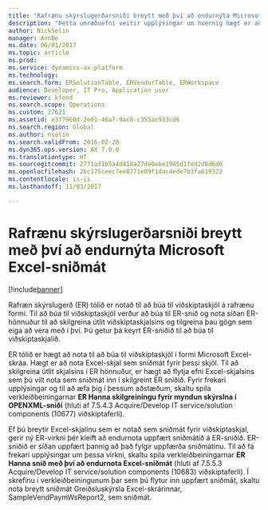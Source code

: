 ```yaml
---
title: "Rafrænu skýrslugerðarsniði breytt með því að endurnýta Microsoft Excel-sniðmát"
description: "Þetta umræðuefni veitir upplýsingar um hvernig hægt er að breyta sniði rafrænnar skýrslugerðar (ER) sem er notað til að búa til viðskiptaskjöl með því að endurnota breytt Excel-sniðmát."
author: NickSelin
manager: AnnBe
ms.date: 06/01/2017
ms.topic: article
ms.prod: 
ms.service: dynamics-ax-platform
ms.technology: 
ms.search.form: ERSolutionTable, ERVendorTable, ERWorkspace
audience: Developer, IT Pro, Application user
ms.reviewer: kfend
ms.search.scope: Operations
ms.custom: 27621
ms.assetid: e3f7960d-2e01-46a7-9ac8-c355ac933cd6
ms.search.region: Global
ms.author: nselin
ms.search.validFrom: 2016-02-28
ms.dyn365.ops.version: AX 7.0.0
ms.translationtype: HT
ms.sourcegitcommit: 2771a31b5a4d418a27de0ebe1945d1fed2d8d6d6
ms.openlocfilehash: 2bc175ceec7ee8771e09f1dac4ede7b3fa619322
ms.contentlocale: is-is
ms.lasthandoff: 11/03/2017

---
```

# <a name="modify-an-electronic-reporting-format-by-reapplying-a-microsoft-excel-template"></a>Rafrænu skýrslugerðarsniði breytt með því að endurnýta Microsoft Excel-sniðmát

[!include[banner](../includes/banner.md)]

Rafræn skýrslugerð (ER) tólið er notað til að búa til viðskiptaskjöl á rafrænu formi. Til að búa til viðskiptaskjöl verður að búa til ER-snið og nota síðan ER-hönnuður til að skilgreina útlit viðskiptaskjalsins og tilgreina þau gögn sem eiga að vera með í því. Þú getur þá keyrt ER-sniðið til að búa til viðskiptaskjalið.

ER tólið er hægt að nota til að búa til viðskiptaskjöl í formi Microsoft Excel-skráa. Hægt er að nota Excel-skjal sem sniðmát fyrir þessi skjöl. Til að skilgreina útlit skjalsins í ER hönnuður, er hægt að flytja efni Excel-skjalsins sem þú vilt nota sem sniðmát inn í skilgreint ER sniðið. Fyrir frekari upplýsingar og til að æfa þig í þessum aðstæðum,  skaltu spila verkleiðbeiningarnar **ER Hanna skilgreiningu fyrir myndun skýrslna í OPENXML-sniði** (hluti af 7.5.4.3 Acquire/Develop IT service/solution components (10677) viðskiptaferli).

Ef þú breytir Excel-skjalinu sem er notað sem sniðmát fyrir viðskiptaskjal, gerir ný ER-virkni þér kleift að endurnota uppfært sniðmátið á ER-sniðið. ER-sniðið er síðan uppfært þannig að það fylgir uppfærða sniðmátinu. Til að fá frekari upplýsingar um þessa virkni, skaltu spila verkleiðbeiningarnar **ER Hanna snið með því að endurnota Excel-sniðmát** (hluti af 7.5.5.3 Acquire/Develop IT service/solution components (10683) viðskiptaferli). Í skrefinu í verkleiðbeiningunum þar sem þú flytur inn uppfært sniðmát, skaltu nota breytt sniðmát Greiðsluskýrsla Excel-skrárinnar, SampleVendPaymWsReport2, sem sniðmát.

